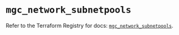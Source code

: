 # `mgc_network_subnetpools`

Refer to the Terraform Registry for docs: [`mgc_network_subnetpools`](https://registry.terraform.io/providers/magalucloud/mgc/0.39.0/docs/resources/network_subnetpools).
